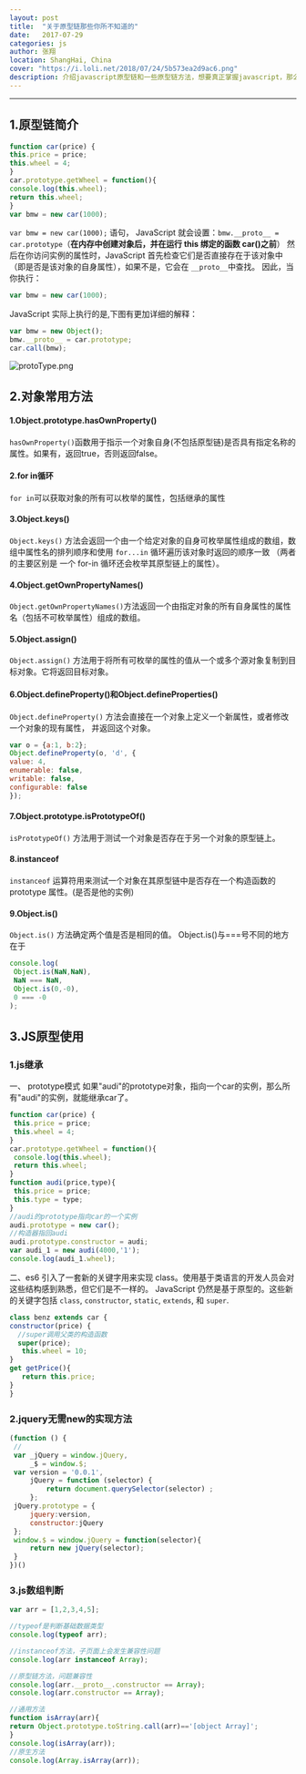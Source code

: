 ```yaml
---
layout: post
title:  "关于原型链那些你所不知道的"
date:   2017-07-29
categories: js
author: 张翔
location: ShangHai, China
cover: "https://i.loli.net/2018/07/24/5b573ea2d9ac6.png"
description: 介绍javascript原型链和一些原型链方法，想要真正掌握javascript，那么掌握原型链是必不可少的。
---
```

---
## 1.原型链简介
 ```javascript
 function car(price) {
 this.price = price;
 this.wheel = 4;
 }
 car.prototype.getWheel = function(){
 console.log(this.wheel);
 return this.wheel;
 }
 var bmw = new car(1000);
 ```
 `var bmw = new car(1000);` 语句， JavaScript 就会设置：`bmw.__proto__ = car.prototype`（**在内存中创建对象后，并在运行 this 绑定的函数 car()之前**）
 然后在你访问实例的属性时，JavaScript 首先检查它们是否直接存在于该对象中（即是否是该对象的自身属性），如果不是，它会在 `__proto__`中查找。
 因此，当你执行：
 ```javascript
 var bmw = new car(1000);
 ```
 JavaScript 实际上执行的是,下图有更加详细的解释：
 ```javascript
 var bmw = new Object();
 bmw.__proto__ = car.prototype;
 car.call(bmw);
 ```
![protoType.png](https://i.loli.net/2018/07/24/5b573e3e4082a.png)

## 2.对象常用方法

#### 1.Object.prototype.hasOwnProperty()
`hasOwnProperty()`函数用于指示一个对象自身(不包括原型链)是否具有指定名称的属性。如果有，返回true，否则返回false。

#### 2.for in循环
`for in`可以获取对象的所有可以枚举的属性，包括继承的属性

#### 3.Object.keys()
`Object.keys()` 方法会返回一个由一个给定对象的自身可枚举属性组成的数组，数组中属性名的排列顺序和使用 `for...in` 循环遍历该对象时返回的顺序一致 （两者的主要区别是 一个 for-in 循环还会枚举其原型链上的属性）。

#### 4.Object.getOwnPropertyNames()
`Object.getOwnPropertyNames()`方法返回一个由指定对象的所有自身属性的属性名（包括不可枚举属性）组成的数组。

#### 5.Object.assign()
`Object.assign()` 方法用于将所有可枚举的属性的值从一个或多个源对象复制到目标对象。它将返回目标对象。

#### 6.Object.defineProperty()和Object.defineProperties()
`Object.defineProperty()` 方法会直接在一个对象上定义一个新属性，或者修改一个对象的现有属性， 并返回这个对象。
```javascript
var o = {a:1, b:2};
Object.defineProperty(o, 'd', {
value: 4,
enumerable: false,
writable: false,
configurable: false
});
```
#### 7.Object.prototype.isPrototypeOf()
`isPrototypeOf()` 方法用于测试一个对象是否存在于另一个对象的原型链上。

#### 8.instanceof
`instanceof` 运算符用来测试一个对象在其原型链中是否存在一个构造函数的 prototype 属性。(是否是他的实例)

#### 9.Object.is()
`Object.is()` 方法确定两个值是否是相同的值。
Object.is()与===号不同的地方在于
```javascript
console.log(
 Object.is(NaN,NaN),
 NaN === NaN,
 Object.is(0,-0),
 0 === -0
);
```
 
## 3.JS原型使用

### 1.js继承

一、 prototype模式
如果"audi"的prototype对象，指向一个car的实例，那么所有"audi"的实例，就能继承car了。
```javascript
function car(price) {
 this.price = price;
 this.wheel = 4;
}
car.prototype.getWheel = function(){
 console.log(this.wheel);
 return this.wheel;
}
function audi(price,type){
 this.price = price;
 this.type = type;
}
//audi的prototype指向car的一个实例
audi.prototype = new car();
//构造器指回audi
audi.prototype.constructor = audi;
var audi_1 = new audi(4000,'1');
console.log(audi_1.wheel);
```

二、es6 引入了一套新的关键字用来实现 class。使用基于类语言的开发人员会对这些结构感到熟悉，但它们是不一样的。 JavaScript 仍然是基于原型的。这些新的关键字包括 `class`, `constructor`, `static`, `extends`, 和 `super`.
```javascript
class benz extends car {
constructor(price) {
  //super调用父类的构造函数
  super(price);
   this.wheel = 10;
}
get getPrice(){
   return this.price;
}
}
```

### 2.jquery无需new的实现方法
```javascript
(function () {
 //
 var _jQuery = window.jQuery,
     _$ = window.$;
 var version = '0.0.1',
     jQuery = function (selector) {
         return document.querySelector(selector) ;
     };
 jQuery.prototype = {
     jquery:version,
     constructor:jQuery
 };
 window.$ = window.jQuery = function(selector){
     return new jQuery(selector);
 }
})()
```

### 3.js数组判断
```javascript
var arr = [1,2,3,4,5];

//typeof是判断基础数据类型
console.log(typeof arr);

//instanceof方法，子页面上会发生兼容性问题
console.log(arr instanceof Array);

//原型链方法，问题兼容性
console.log(arr.__proto__.constructor == Array);
console.log(arr.constructor == Array);

//通用方法
function isArray(arr){
return Object.prototype.toString.call(arr)=='[object Array]';
}
console.log(isArray(arr));
//原生方法
console.log(Array.isArray(arr));
```